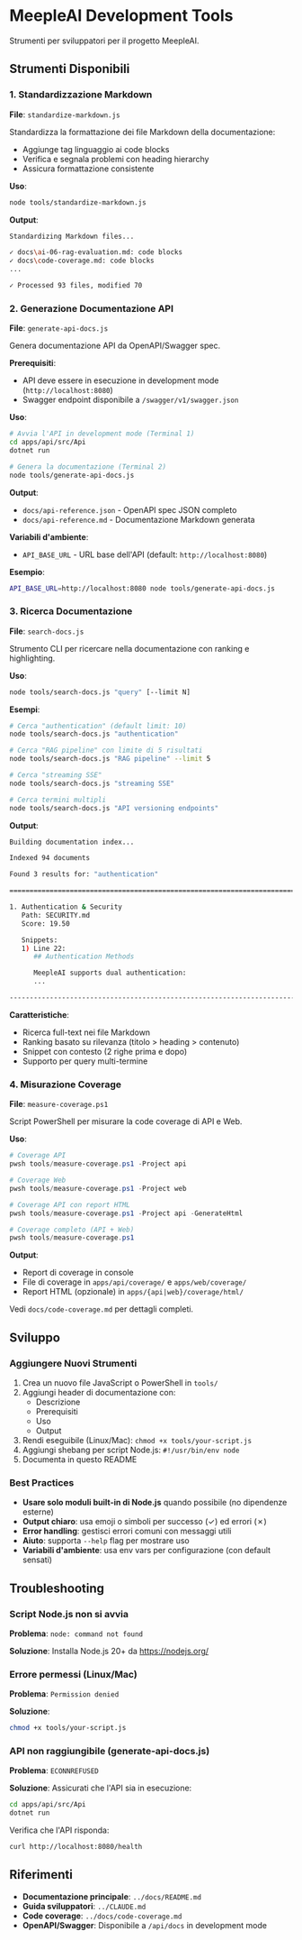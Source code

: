 # MeepleAI Development Tools

Strumenti per sviluppatori per il progetto MeepleAI.

## Strumenti Disponibili

### 1. Standardizzazione Markdown

**File**: `standardize-markdown.js`

Standardizza la formattazione dei file Markdown della documentazione:
- Aggiunge tag linguaggio ai code blocks
- Verifica e segnala problemi con heading hierarchy
- Assicura formattazione consistente

**Uso**:

```bash
node tools/standardize-markdown.js
```

**Output**:
```bash
Standardizing Markdown files...

✓ docs\ai-06-rag-evaluation.md: code blocks
✓ docs\code-coverage.md: code blocks
...

✓ Processed 93 files, modified 70
```

### 2. Generazione Documentazione API

**File**: `generate-api-docs.js`

Genera documentazione API da OpenAPI/Swagger spec.

**Prerequisiti**:
- API deve essere in esecuzione in development mode (`http://localhost:8080`)
- Swagger endpoint disponibile a `/swagger/v1/swagger.json`

**Uso**:

```bash
# Avvia l'API in development mode (Terminal 1)
cd apps/api/src/Api
dotnet run

# Genera la documentazione (Terminal 2)
node tools/generate-api-docs.js
```

**Output**:
- `docs/api-reference.json` - OpenAPI spec JSON completo
- `docs/api-reference.md` - Documentazione Markdown generata

**Variabili d'ambiente**:
- `API_BASE_URL` - URL base dell'API (default: `http://localhost:8080`)

**Esempio**:

```bash
API_BASE_URL=http://localhost:8080 node tools/generate-api-docs.js
```

### 3. Ricerca Documentazione

**File**: `search-docs.js`

Strumento CLI per ricercare nella documentazione con ranking e highlighting.

**Uso**:

```bash
node tools/search-docs.js "query" [--limit N]
```

**Esempi**:

```bash
# Cerca "authentication" (default limit: 10)
node tools/search-docs.js "authentication"

# Cerca "RAG pipeline" con limite di 5 risultati
node tools/search-docs.js "RAG pipeline" --limit 5

# Cerca "streaming SSE"
node tools/search-docs.js "streaming SSE"

# Cerca termini multipli
node tools/search-docs.js "API versioning endpoints"
```

**Output**:

```bash
Building documentation index...

Indexed 94 documents

Found 3 results for: "authentication"

================================================================================

1. Authentication & Security
   Path: SECURITY.md
   Score: 19.50

   Snippets:
   1) Line 22:
      ## Authentication Methods

      MeepleAI supports dual authentication:
      ...

--------------------------------------------------------------------------------
```

**Caratteristiche**:
- Ricerca full-text nei file Markdown
- Ranking basato su rilevanza (titolo > heading > contenuto)
- Snippet con contesto (2 righe prima e dopo)
- Supporto per query multi-termine

### 4. Misurazione Coverage

**File**: `measure-coverage.ps1`

Script PowerShell per misurare la code coverage di API e Web.

**Uso**:

```powershell
# Coverage API
pwsh tools/measure-coverage.ps1 -Project api

# Coverage Web
pwsh tools/measure-coverage.ps1 -Project web

# Coverage API con report HTML
pwsh tools/measure-coverage.ps1 -Project api -GenerateHtml

# Coverage completo (API + Web)
pwsh tools/measure-coverage.ps1
```

**Output**:
- Report di coverage in console
- File di coverage in `apps/api/coverage/` e `apps/web/coverage/`
- Report HTML (opzionale) in `apps/{api|web}/coverage/html/`

Vedi `docs/code-coverage.md` per dettagli completi.

## Sviluppo

### Aggiungere Nuovi Strumenti

1. Crea un nuovo file JavaScript o PowerShell in `tools/`
2. Aggiungi header di documentazione con:
   - Descrizione
   - Prerequisiti
   - Uso
   - Output
3. Rendi eseguibile (Linux/Mac): `chmod +x tools/your-script.js`
4. Aggiungi shebang per script Node.js: `#!/usr/bin/env node`
5. Documenta in questo README

### Best Practices

- **Usare solo moduli built-in di Node.js** quando possibile (no dipendenze esterne)
- **Output chiaro**: usa emoji o simboli per successo (✓) ed errori (✗)
- **Error handling**: gestisci errori comuni con messaggi utili
- **Aiuto**: supporta `--help` flag per mostrare uso
- **Variabili d'ambiente**: usa env vars per configurazione (con default sensati)

## Troubleshooting

### Script Node.js non si avvia

**Problema**: `node: command not found`

**Soluzione**: Installa Node.js 20+ da https://nodejs.org/

### Errore permessi (Linux/Mac)

**Problema**: `Permission denied`

**Soluzione**:

```bash
chmod +x tools/your-script.js
```

### API non raggiungibile (generate-api-docs.js)

**Problema**: `ECONNREFUSED`

**Soluzione**: Assicurati che l'API sia in esecuzione:

```bash
cd apps/api/src/Api
dotnet run
```

Verifica che l'API risponda:

```bash
curl http://localhost:8080/health
```

## Riferimenti

- **Documentazione principale**: `../docs/README.md`
- **Guida sviluppatori**: `../CLAUDE.md`
- **Code coverage**: `../docs/code-coverage.md`
- **OpenAPI/Swagger**: Disponibile a `/api/docs` in development mode

